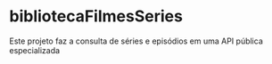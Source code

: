 # bibliotecaFilmesSeries
Este projeto faz a consulta de séries e episódios em uma API pública especializada
